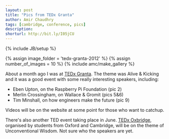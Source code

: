 ```yaml
---
layout: post
title: "Pics from TEDx Granta"
author: Amir Chaudhry
tags: [cambridge, conference, pics]
description:
shorturl: http://bit.ly/I05jCU
---
```

{% include JB/setup %}

{% assign image_folder = 'tedx-granta-2012' %}
{% assign number_of_images = 10 %}
{% include amc/make_gallery %}

About a month ago I was at [TEDx Granta][].  The theme was Alive & Kicking and it was a good event with some really interesting speakers, including:

- Eben Upton, on the Raspberry Pi Foundation (pic 2)
- Merlin Crossingham, on Wallace & Gromit (pics 5&6)
- Tim Minshall, on how engineers make the future (pic 9)

Videos will be on the website at some point for those who want to catchup.  

There's also another TED event taking place in June. [TEDx Oxbridge][], organised by students from Oxford and Cambridge, will be on the theme of Unconventional Wisdom.  Not sure who the speakers are yet.

[TEDx Granta]: http://www.tedxgranta.com/
[TEDx Oxbridge]: http://www.tedxoxbridge.com/